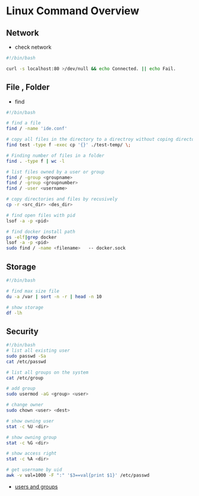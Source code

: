 # Linux Command Overview

## Network

* check network

```bash
#!/bin/bash

curl -s localhost:80 >/dev/null && echo Connected. || echo Fail.
```

## File , Folder

* find

```bash
#!/bin/bash

# find a file
find / -name 'ide.conf'

# copy all files in the directory to a directroy without coping directory structure s
find test -type f -exec cp '{}' ./test-temp/ \;

# Finding number of files in a folder
find . -type f | wc -l

# list files owned by a user or group 
find / -group <groupname>
find / -group <groupnumber>
find / -user <username>

# copy directories and files by recusively
cp -r <src_dir> <des_dir>

# find open files with pid
lsof -a -p <pid>

# find docker install path
ps -elf|grep docker
lsof -a -p <pid>
sudo find / -name <filename>   -- docker.sock
```

## Storage

```bash
#!/bin/bash

# find max size file
du -a /var | sort -n -r | head -n 10

# show storage
df -lh
```

## Security

```bash
#!/bin/bash
# list all existing user
sudo passwd -Sa
cat /etc/passwd

# list all groups on the system
cat /etc/group

# add group
sudo usermod -aG <group> <user>

# change owner
sudo chown <user> <dest>

# show owning user
stat -c %U <dir>

# show owning group
stat -c %G <dir>

# show access right
stat -c %A <dir>

# get username by uid
awk -v val=1000 -F ":" '$3==val{print $1}' /etc/passwd
```

* [users and groups](https://wiki.archlinux.org/index.php/users_and_groups)